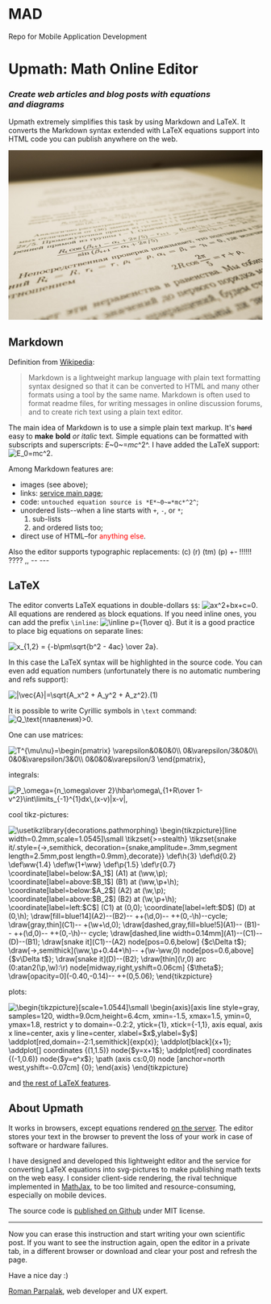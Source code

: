 # MAD
Repo for Mobile Application Development

# Upmath: Math Online Editor
### _Create web articles and&nbsp;blog posts with&nbsp;equations and&nbsp;diagrams_

Upmath extremely simplifies this task by using Markdown and LaTeX. It converts the Markdown syntax extended with LaTeX equations support into HTML code you can publish anywhere on the web.

![Paper written in LaTeX](latex.jpg)

## Markdown

Definition from [Wikipedia](https://en.wikipedia.org/wiki/Markdown):

> Markdown is a lightweight markup language with plain text formatting syntax designed so that it can be converted to HTML and many other formats using a tool by the same name. Markdown is often used to format readme files, for writing messages in online discussion forums, and to create rich text using a plain text editor.

The main idea of Markdown is to use a simple plain text markup. It's ~~hard~~ easy to __make__ **bold** _or_ *italic* text. Simple equations can be formatted with subscripts and superscripts: *E*~0~=*mc*^2^. I have added the LaTeX support: <img src="https://tex.s2cms.ru/svg/E_0%3Dmc%5E2" alt="E_0=mc^2" />.

Among Markdown features are:

* images (see above);
* links: [service main page](/ "link title");
* code: `untouched equation source is *E*~0~=*mc*^2^`;
* unordered lists--when a line starts with `+`, `-`, or `*`;
  1. sub-lists
  1. and ordered lists too;
* direct use <nobr>of HTML</nobr>&ndash;for <span style="color: red">anything else</span>. 

Also the editor supports typographic replacements: (c) (r) (tm) (p) +- !!!!!! ???? ,,  -- ---

## LaTeX

The editor converts LaTeX equations in double-dollars `$$`: <img src="https://tex.s2cms.ru/svg/ax%5E2%2Bbx%2Bc%3D0" alt="ax^2+bx+c=0" />. All equations are rendered as block equations. If you need inline ones, you can add the prefix `\inline`: <img src="https://tex.s2cms.ru/svg/%5Cinline%20p%3D%7B1%5Cover%20q%7D" alt="\inline p={1\over q}" />. But it is a good practice to place big equations on separate lines:

<img src="https://tex.s2cms.ru/svg/x_%7B1%2C2%7D%20%3D%20%7B-b%5Cpm%5Csqrt%7Bb%5E2%20-%204ac%7D%20%5Cover%202a%7D." alt="x_{1,2} = {-b\pm\sqrt{b^2 - 4ac} \over 2a}." />

In this case the LaTeX syntax will be highlighted in the source code. You can even add equation numbers (unfortunately there is no automatic numbering and refs support):

<img src="https://tex.s2cms.ru/svg/%7C%5Cvec%7BA%7D%7C%3D%5Csqrt%7BA_x%5E2%20%2B%20A_y%5E2%20%2B%20A_z%5E2%7D." alt="|\vec{A}|=\sqrt{A_x^2 + A_y^2 + A_z^2}." />(1)

It is possible to write Cyrillic symbols in `\text` command: <img src="https://tex.s2cms.ru/svg/Q_%5Ctext%7B%D0%BF%D0%BB%D0%B0%D0%B2%D0%BB%D0%B5%D0%BD%D0%B8%D1%8F%7D%3E0" alt="Q_\text{плавления}&gt;0" />.

One can use matrices:

<img src="https://tex.s2cms.ru/svg/T%5E%7B%5Cmu%5Cnu%7D%3D%5Cbegin%7Bpmatrix%7D%0A%5Cvarepsilon%260%260%260%5C%5C%0A0%26%5Cvarepsilon%2F3%260%260%5C%5C%0A0%260%26%5Cvarepsilon%2F3%260%5C%5C%0A0%260%260%26%5Cvarepsilon%2F3%0A%5Cend%7Bpmatrix%7D%2C" alt="T^{\mu\nu}=\begin{pmatrix}
\varepsilon&amp;0&amp;0&amp;0\\
0&amp;\varepsilon/3&amp;0&amp;0\\
0&amp;0&amp;\varepsilon/3&amp;0\\
0&amp;0&amp;0&amp;\varepsilon/3
\end{pmatrix}," />

integrals:

<img src="https://tex.s2cms.ru/svg/P_%5Comega%3D%7Bn_%5Comega%5Cover%202%7D%5Chbar%5Comega%5C%2C%7B1%2BR%5Cover%201-v%5E2%7D%5Cint%5Climits_%7B-1%7D%5E%7B1%7Ddx%5C%2C(x-v)%7Cx-v%7C%2C" alt="P_\omega={n_\omega\over 2}\hbar\omega\,{1+R\over 1-v^2}\int\limits_{-1}^{1}dx\,(x-v)|x-v|," />

cool tikz-pictures:

<img src="https://tex.s2cms.ru/svg/%5Cusetikzlibrary%7Bdecorations.pathmorphing%7D%0A%5Cbegin%7Btikzpicture%7D%5Bline%20width%3D0.2mm%2Cscale%3D1.0545%5D%5Csmall%0A%5Ctikzset%7B%3E%3Dstealth%7D%0A%5Ctikzset%7Bsnake%20it%2F.style%3D%7B-%3E%2Csemithick%2C%0Adecoration%3D%7Bsnake%2Camplitude%3D.3mm%2Csegment%20length%3D2.5mm%2Cpost%20length%3D0.9mm%7D%2Cdecorate%7D%7D%0A%5Cdef%5Ch%7B3%7D%0A%5Cdef%5Cd%7B0.2%7D%0A%5Cdef%5Cww%7B1.4%7D%0A%5Cdef%5Cw%7B1%2B%5Cww%7D%0A%5Cdef%5Cp%7B1.5%7D%0A%5Cdef%5Cr%7B0.7%7D%0A%5Ccoordinate%5Blabel%3Dbelow%3A%24A_1%24%5D%20(A1)%20at%20(%5Cww%2C%5Cp)%3B%0A%5Ccoordinate%5Blabel%3Dabove%3A%24B_1%24%5D%20(B1)%20at%20(%5Cww%2C%5Cp%2B%5Ch)%3B%0A%5Ccoordinate%5Blabel%3Dbelow%3A%24A_2%24%5D%20(A2)%20at%20(%5Cw%2C%5Cp)%3B%0A%5Ccoordinate%5Blabel%3Dabove%3A%24B_2%24%5D%20(B2)%20at%20(%5Cw%2C%5Cp%2B%5Ch)%3B%0A%5Ccoordinate%5Blabel%3Dleft%3A%24C%24%5D%20(C1)%20at%20(0%2C0)%3B%0A%5Ccoordinate%5Blabel%3Dleft%3A%24D%24%5D%20(D)%20at%20(0%2C%5Ch)%3B%0A%5Cdraw%5Bfill%3Dblue!14%5D(A2)--(B2)--%20%2B%2B(%5Cd%2C0)--%20%2B%2B(0%2C-%5Ch)--cycle%3B%0A%5Cdraw%5Bgray%2Cthin%5D(C1)--%20%2B(%5Cw%2B%5Cd%2C0)%3B%0A%5Cdraw%5Bdashed%2Cgray%2Cfill%3Dblue!5%5D(A1)--%20(B1)--%20%2B%2B(%5Cd%2C0)--%20%2B%2B(0%2C-%5Ch)--%20cycle%3B%0A%5Cdraw%5Bdashed%2Cline%20width%3D0.14mm%5D(A1)--(C1)--(D)--(B1)%3B%0A%5Cdraw%5Bsnake%20it%5D(C1)--(A2)%20node%5Bpos%3D0.6%2Cbelow%5D%20%7B%24c%5CDelta%20t%24%7D%3B%0A%5Cdraw%5B-%3E%2Csemithick%5D(%5Cww%2C%5Cp%2B0.44*%5Ch)--%20%2B(%5Cw-%5Cww%2C0)%20node%5Bpos%3D0.6%2Cabove%5D%20%7B%24v%5CDelta%20t%24%7D%3B%0A%5Cdraw%5Bsnake%20it%5D(D)--(B2)%3B%0A%5Cdraw%5Bthin%5D(%5Cr%2C0)%20arc%20(0%3Aatan2(%5Cp%2C%5Cw)%3A%5Cr)%20node%5Bmidway%2Cright%2Cyshift%3D0.06cm%5D%20%7B%24%5Ctheta%24%7D%3B%0A%5Cdraw%5Bopacity%3D0%5D(-0.40%2C-0.14)--%20%2B%2B(0%2C5.06)%3B%0A%5Cend%7Btikzpicture%7D" alt="\usetikzlibrary{decorations.pathmorphing}
\begin{tikzpicture}[line width=0.2mm,scale=1.0545]\small
\tikzset{&gt;=stealth}
\tikzset{snake it/.style={-&gt;,semithick,
decoration={snake,amplitude=.3mm,segment length=2.5mm,post length=0.9mm},decorate}}
\def\h{3}
\def\d{0.2}
\def\ww{1.4}
\def\w{1+\ww}
\def\p{1.5}
\def\r{0.7}
\coordinate[label=below:$A_1$] (A1) at (\ww,\p);
\coordinate[label=above:$B_1$] (B1) at (\ww,\p+\h);
\coordinate[label=below:$A_2$] (A2) at (\w,\p);
\coordinate[label=above:$B_2$] (B2) at (\w,\p+\h);
\coordinate[label=left:$C$] (C1) at (0,0);
\coordinate[label=left:$D$] (D) at (0,\h);
\draw[fill=blue!14](A2)--(B2)-- ++(\d,0)-- ++(0,-\h)--cycle;
\draw[gray,thin](C1)-- +(\w+\d,0);
\draw[dashed,gray,fill=blue!5](A1)-- (B1)-- ++(\d,0)-- ++(0,-\h)-- cycle;
\draw[dashed,line width=0.14mm](A1)--(C1)--(D)--(B1);
\draw[snake it](C1)--(A2) node[pos=0.6,below] {$c\Delta t$};
\draw[-&gt;,semithick](\ww,\p+0.44*\h)-- +(\w-\ww,0) node[pos=0.6,above] {$v\Delta t$};
\draw[snake it](D)--(B2);
\draw[thin](\r,0) arc (0:atan2(\p,\w):\r) node[midway,right,yshift=0.06cm] {$\theta$};
\draw[opacity=0](-0.40,-0.14)-- ++(0,5.06);
\end{tikzpicture}" />

plots:

<img src="https://tex.s2cms.ru/svg/%5Cbegin%7Btikzpicture%7D%5Bscale%3D1.0544%5D%5Csmall%0A%5Cbegin%7Baxis%7D%5Baxis%20line%20style%3Dgray%2C%0A%09samples%3D120%2C%0A%09width%3D9.0cm%2Cheight%3D6.4cm%2C%0A%09xmin%3D-1.5%2C%20xmax%3D1.5%2C%0A%09ymin%3D0%2C%20ymax%3D1.8%2C%0A%09restrict%20y%20to%20domain%3D-0.2%3A2%2C%0A%09ytick%3D%7B1%7D%2C%0A%09xtick%3D%7B-1%2C1%7D%2C%0A%09axis%20equal%2C%0A%09axis%20x%20line%3Dcenter%2C%0A%09axis%20y%20line%3Dcenter%2C%0A%09xlabel%3D%24x%24%2Cylabel%3D%24y%24%5D%0A%5Caddplot%5Bred%2Cdomain%3D-2%3A1%2Csemithick%5D%7Bexp(x)%7D%3B%0A%5Caddplot%5Bblack%5D%7Bx%2B1%7D%3B%0A%5Caddplot%5B%5D%20coordinates%20%7B(1%2C1.5)%7D%20node%7B%24y%3Dx%2B1%24%7D%3B%0A%5Caddplot%5Bred%5D%20coordinates%20%7B(-1%2C0.6)%7D%20node%7B%24y%3De%5Ex%24%7D%3B%0A%5Cpath%20(axis%20cs%3A0%2C0)%20node%20%5Banchor%3Dnorth%20west%2Cyshift%3D-0.07cm%5D%20%7B0%7D%3B%0A%5Cend%7Baxis%7D%0A%5Cend%7Btikzpicture%7D" alt="\begin{tikzpicture}[scale=1.0544]\small
\begin{axis}[axis line style=gray,
	samples=120,
	width=9.0cm,height=6.4cm,
	xmin=-1.5, xmax=1.5,
	ymin=0, ymax=1.8,
	restrict y to domain=-0.2:2,
	ytick={1},
	xtick={-1,1},
	axis equal,
	axis x line=center,
	axis y line=center,
	xlabel=$x$,ylabel=$y$]
\addplot[red,domain=-2:1,semithick]{exp(x)};
\addplot[black]{x+1};
\addplot[] coordinates {(1,1.5)} node{$y=x+1$};
\addplot[red] coordinates {(-1,0.6)} node{$y=e^x$};
\path (axis cs:0,0) node [anchor=north west,yshift=-0.07cm] {0};
\end{axis}
\end{tikzpicture}" />

and [the rest of LaTeX features](https://en.wikibooks.org/wiki/LaTeX/Mathematics).

## About Upmath

It works in browsers, except equations rendered [on the server](//tex.s2cms.com/). The editor stores your text in the browser to prevent the loss of your work in case of software or hardware failures.

I have designed and developed this lightweight editor and the service for converting LaTeX equations into svg-pictures to make publishing math texts on the web easy. I consider client-side rendering, the rival technique implemented in [MathJax](https://www.mathjax.org/), to be too limited and resource-consuming, especially on mobile devices.

The source code is [published on Github](https://github.com/parpalak/upmath.me) under MIT license.

***

Now you can erase this instruction and start writing your own scientific post. If you want to see the instruction again, open the editor in a private tab, in a different browser or download and clear your post and refresh the page.

Have a nice day :)

[Roman Parpalak](https://written.ru/), web developer and UX expert.
